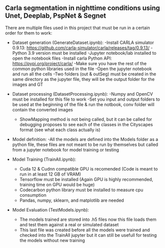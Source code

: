 Carla segmentation in nighttime conditions using Unet, Deeplab, PspNet & Segnet
--------------------------------------------------------------------------------

There are multiple files used in this project that must be run in a certain order for them to work:

   - Dataset generation (GenerateDataset.ipynb):
       -Install CARLA simulator 0.9.13: https://github.com/carla-simulator/carla/releases/tag/0.9.13/
       -Python 3.9 version must be installed
       -Jupyter notebook/lab installed to open the notebook files
       -Install carla Python API: https://pypi.org/project/carla/
       -Make sure you have the rest of the common python libraries used in the file
       -Open the jupyter notebook and run all the cells
       -Two folders (out & outSeg) must be created in the same directory as the jupyter file, they will be the output folder for the images and GT
     
  - Dataset processing (DatasetProcessing.ipynb):
    -Numpy and OpenCV must be installed for this file to work
    -Set you input and output folders to be used at the beginning of the file & run the notbook, conv folder will contain the converted images
    - ShowMapping method is not being called, but it can be called for debugging proposes to see each of the classes in the Cityscapes format (see what each class actually is)
      
  - Model definition:
    -All the models are defined into the Models folder as a python file, these files are not meant to be run by themselves but called from a jupyter notebook for model training or testing   
      
  - Model Training (TrainAll.ipynb):
    - Cuda 12 & Cudnn compatible GPU is recomended (Code is meant to run in at least 12 GB of VRAM)
    - Tensorflow must be installed (Again GPU is highly recommended, training time on GPU would be huge)
    - Codecarbon python library must be installed to measure cpu consumption
    - Pandas, numpy, sklearn, and matplotlib are needed
      
  - Model Evaluation (TestModels.ipynb):
    - The models trained are stored into .h5 files now this file loads them and test them against a real or simulated dataset
    - This last file was created before all the models were trained and checked into the TrainAll jupyter but it can still be usefull for testing the models without new training
